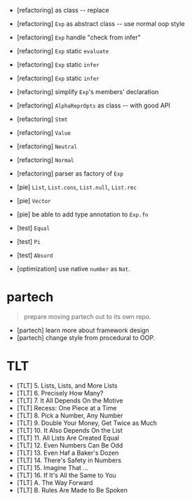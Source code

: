 - [refactoring] as class -- replace

- [refactoring] `Exp` as abstract class -- use normal oop style

- [refactoring] `Exp` handle "check from infer"

- [refactoring] `Exp` static `evaluate`
- [refactoring] `Exp` static `infer`
- [refactoring] `Exp` static `infer`

- [refactoring] simplify `Exp`'s members' declaration

- [refactoring] `AlphaReprOpts` as class -- with good API

- [refactoring] `Stmt`
- [refactoring] `Value`
- [refactoring] `Neutral`
- [refactoring] `Normal`

- [refactoring] parser as factory of `Exp`

- [pie] `List`, `List.cons`, `List.null`, `List.rec`
- [pie] `Vector`
- [pie] be able to add type annotation to `Exp.fn`

- [test] `Equal`
- [test] `Pi`
- [test] `Absurd`

- [optimization] use native `number` as `Nat`.

# partech

> prepare moving partech out to its own repo.

- [partech] learn more about framework design
- [partech] change style from procedural to OOP.

# TLT

- [TLT] 5. Lists, Lists, and More Lists
- [TLT] 6. Precisely How Many?
- [TLT] 7. It All Depends On the Motive
- [TLT] Recess: One Piece at a Time
- [TLT] 8. Pick a Number, Any Number
- [TLT] 9. Double Your Money, Get Twice as Much
- [TLT] 10. It Also Depends On the List
- [TLT] 11. All Lists Are Created Equal
- [TLT] 12. Even Numbers Can Be Odd
- [TLT] 13. Even Haf a Baker's Dozen
- [TLT] 14. There's Safety in Numbers
- [TLT] 15. Imagine That ...
- [TLT] 16. If It's All the Same to You
- [TLT] A. The Way Forward
- [TLT] B. Rules Are Made to Be Spoken
